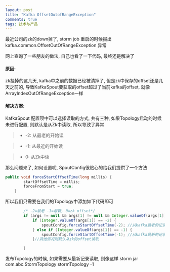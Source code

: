 ```yaml
---
layout: post
title: "Kafka OffsetOutofRangeException"
comments: true
tags: 技术与产品
---
```


最近公司的zk的down掉了,  storm job 重启的时候报出 kafka.common.OffsetOutOfRangeException 异常

网上查询了一些朋友的做法, 自己也看了一下代码, 最终还是解决了  

#### 原因:
  zk挂掉的这几天, kafka中之前的数据已经被清掉了, 但是zk中保存的offset还是几天之前的, 导致KafkaSpout要获取的offset超过了当前kafka的offset, 就像ArrayIndexOutOfRangeException一样

#### 解决方案:
 KafkaSpout 配置项中可以选择读取的方式, 共有三种, 如果Topology启动的时候未进行配置, 则默认是从Zk中读取, 所以导致了异常

> * -2: 从最老的开始读

> * -1: 从最近的开始读

> * 0: 从Zk中读

那么问题来了, 如何设置呢,  SpoutConfig很贴心的给我们提供了一个方法

```java
public void forceStartOffsetTime(long millis) {
        startOffsetTime = millis;
        forceFromStart = true;
    } 
```

所以我们只需要在我们的Topology中添加如下代码即可

```java
        /* -2=最老 -1=最新, 0=zk offset*/
        if (args != null && args[1] != null && Integer.valueOf(args[1]) != 0) {
            if (Integer.valueOf(args[1]) == -2) {
                spoutConfig.forceStartOffsetTime(-2); //从kafka最老的记录读取
            } else if (Integer.valueOf(args[1]) == -1) {
                spoutConfig.forceStartOffsetTime(-1); //从kafka最新的记录读取
            }//其他情况则默认从zk的offset读取

        } 
```


发布Topology的时候, 如果需要从最新记录读取, 则像这样  storm jar com.abc.StormTopology stormTopology -1
